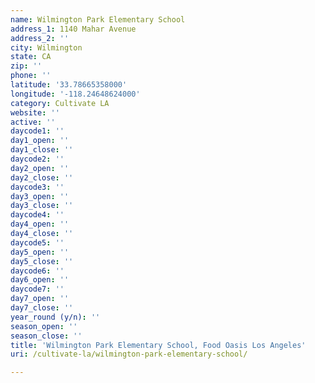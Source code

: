 ```yaml
---
name: Wilmington Park Elementary School
address_1: 1140 Mahar Avenue
address_2: ''
city: Wilmington
state: CA
zip: ''
phone: ''
latitude: '33.78665358000'
longitude: '-118.24648624000'
category: Cultivate LA
website: ''
active: ''
daycode1: ''
day1_open: ''
day1_close: ''
daycode2: ''
day2_open: ''
day2_close: ''
daycode3: ''
day3_open: ''
day3_close: ''
daycode4: ''
day4_open: ''
day4_close: ''
daycode5: ''
day5_open: ''
day5_close: ''
daycode6: ''
day6_open: ''
daycode7: ''
day7_open: ''
day7_close: ''
year_round (y/n): ''
season_open: ''
season_close: ''
title: 'Wilmington Park Elementary School, Food Oasis Los Angeles'
uri: /cultivate-la/wilmington-park-elementary-school/

---
```

